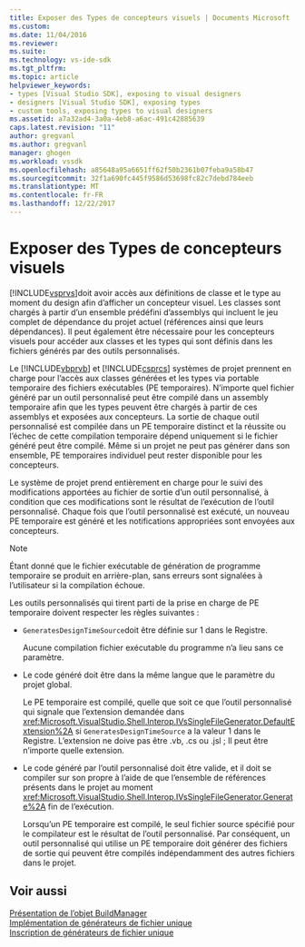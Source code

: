 ```yaml
---
title: Exposer des Types de concepteurs visuels | Documents Microsoft
ms.custom: 
ms.date: 11/04/2016
ms.reviewer: 
ms.suite: 
ms.technology: vs-ide-sdk
ms.tgt_pltfrm: 
ms.topic: article
helpviewer_keywords:
- types [Visual Studio SDK], exposing to visual designers
- designers [Visual Studio SDK], exposing types
- custom tools, exposing types to visual designers
ms.assetid: a7a32ad4-3a0a-4eb8-a6ac-491c42885639
caps.latest.revision: "11"
author: gregvanl
ms.author: gregvanl
manager: ghogen
ms.workload: vssdk
ms.openlocfilehash: a85648a95a6651ff62f50b2361b07feba9a58b47
ms.sourcegitcommit: 32f1a690fc445f9586d53698fc82c7debd784eeb
ms.translationtype: MT
ms.contentlocale: fr-FR
ms.lasthandoff: 12/22/2017
---
```

# <a name="exposing-types-to-visual-designers"></a>Exposer des Types de concepteurs visuels
[!INCLUDE[vsprvs](../../code-quality/includes/vsprvs_md.md)]doit avoir accès aux définitions de classe et le type au moment du design afin d’afficher un concepteur visuel. Les classes sont chargés à partir d’un ensemble prédéfini d’assemblys qui incluent le jeu complet de dépendance du projet actuel (références ainsi que leurs dépendances). Il peut également être nécessaire pour les concepteurs visuels pour accéder aux classes et les types qui sont définis dans les fichiers générés par des outils personnalisés.  
  
 Le [!INCLUDE[vbprvb](../../code-quality/includes/vbprvb_md.md)] et [!INCLUDE[csprcs](../../data-tools/includes/csprcs_md.md)] systèmes de projet prennent en charge pour l’accès aux classes générées et les types via portable temporaire des fichiers exécutables (PE temporaires). N’importe quel fichier généré par un outil personnalisé peut être compilé dans un assembly temporaire afin que les types peuvent être chargés à partir de ces assemblys et exposées aux concepteurs. La sortie de chaque outil personnalisé est compilée dans un PE temporaire distinct et la réussite ou l’échec de cette compilation temporaire dépend uniquement si le fichier généré peut être compilé. Même si un projet ne peut pas générer dans son ensemble, PE temporaires individuel peut rester disponible pour les concepteurs.  
  
 Le système de projet prend entièrement en charge pour le suivi des modifications apportées au fichier de sortie d’un outil personnalisé, à condition que ces modifications sont le résultat de l’exécution de l’outil personnalisé. Chaque fois que l’outil personnalisé est exécuté, un nouveau PE temporaire est généré et les notifications appropriées sont envoyées aux concepteurs.  
  
> [!NOTE]
>  Étant donné que le fichier exécutable de génération de programme temporaire se produit en arrière-plan, sans erreurs sont signalées à l’utilisateur si la compilation échoue.  
  
 Les outils personnalisés qui tirent parti de la prise en charge de PE temporaire doivent respecter les règles suivantes :  
  
-   `GeneratesDesignTimeSource`doit être définie sur 1 dans le Registre.  
  
     Aucune compilation fichier exécutable du programme n’a lieu sans ce paramètre.  
  
-   Le code généré doit être dans la même langue que le paramètre du projet global.  
  
     Le PE temporaire est compilé, quelle que soit ce que l’outil personnalisé qui signale que l’extension demandée dans <xref:Microsoft.VisualStudio.Shell.Interop.IVsSingleFileGenerator.DefaultExtension%2A> si `GeneratesDesignTimeSource` a la valeur 1 dans le Registre. L’extension ne doive pas être .vb, .cs ou .jsl ; Il peut être n’importe quelle extension.  
  
-   Le code généré par l’outil personnalisé doit être valide, et il doit se compiler sur son propre à l’aide de que l’ensemble de références présents dans le projet au moment <xref:Microsoft.VisualStudio.Shell.Interop.IVsSingleFileGenerator.Generate%2A> fin de l’exécution.  
  
     Lorsqu’un PE temporaire est compilé, le seul fichier source spécifié pour le compilateur est le résultat de l’outil personnalisé. Par conséquent, un outil personnalisé qui utilise un PE temporaire doit générer des fichiers de sortie qui peuvent être compilés indépendamment des autres fichiers dans le projet.  
  
## <a name="see-also"></a>Voir aussi  
 [Présentation de l’objet BuildManager](http://msdn.microsoft.com/en-us/50080ec2-c1c9-412c-98ef-18d7f895e7fa)   
 [Implémentation de générateurs de fichier unique](../../extensibility/internals/implementing-single-file-generators.md)   
 [Inscription de générateurs de fichier unique](../../extensibility/internals/registering-single-file-generators.md)
